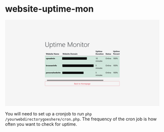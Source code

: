 # website-uptime-mon
![example](https://github.com/bhopkins0/website-uptime-mon/raw/main/example.png)

You will need to set up a cronjob to run `php /yourwebdirectorygoeshere/cron.php`. The frequency of the cron job is how often you want to check for uptime.
